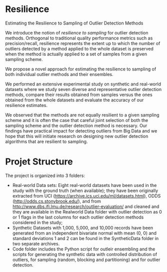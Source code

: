 # Resilience
Estimating the Resilience to Sampling of Outlier Detection Methods

We  introduce the notion of  *resilience  to sampling* for outlier detection methods. Orthogonal to  traditional quality performance metrics such as precision/recall, resilience represents the extent up to which the number of outliers detected by a method applied to the whole dataset is preserved when the method is actually applied to a set of samples from a given sampling scheme. 
        
We propose a novel approach for estimating the resilience to sampling of both individual outlier methods and their ensembles. 

We performed an extensive experimental study on synthetic and real-world datasets where we study seven diverse and representative outlier detection methods, compare their results obtained from samples versus the ones obtained from the whole datasets and evaluate the accuracy of our resilience estimates. 

We observed that the methods are not equally resilient to a given sampling scheme and it is often the case that careful joint selection of both the sampling scheme and the outlier detection method is necessary. Our findings have practical impact for detecting outliers from Big Data and we hope that this will initiate research on designing new outlier detection algorithms that are resilient to sampling.


# Projet Structure
        
The project is organized into 3 folders:
* Real-world Data sets: Eight real-world datasets have been used in the study with the ground truth (when available); they have been originally extracted from UCI (https://archive.ics.uci.edu/ml/datasets.html),  ODDS (http://odds.cs.stonybrook.edu/), and from http://www.dbs.ifi.lmu.de/research/outlier-evaluation/ and cleaned and they are available in the Realworld Data folder with outlier detection as 0 or 1 flags in the last columns for each outlier detection methods considered in the study;
* Synthetic Datasets with 1,000, 5,000, and 10,000 records have been generated from an independent bivariate normal with mean (0, 0) and standard deviations 1 and 2 can be found in the SyntheticData folder  in two separate archives.
* Code folder includes the Python script for outleir ensembling and the scripts for generating the synthetic data with controlled distribution of outliers, for sampling (random, blocking and partitioning) and for outlier detection.
